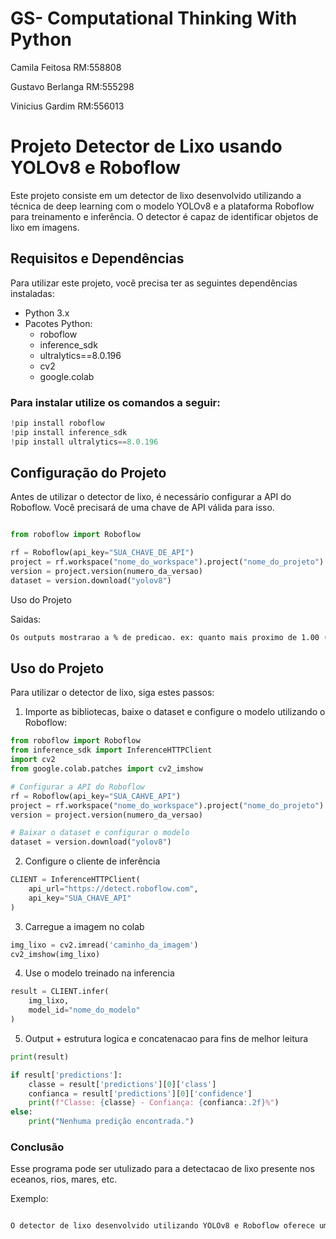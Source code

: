 # GS- Computational Thinking With Python
 Camila Feitosa RM:558808 
 
 Gustavo Berlanga RM:555298
 
 Vinicius Gardim RM:556013
# Projeto Detector de Lixo usando YOLOv8 e Roboflow

Este projeto consiste em um detector de lixo desenvolvido utilizando a técnica de deep learning com o modelo YOLOv8 e a plataforma Roboflow para treinamento e inferência. O detector é capaz de identificar objetos de lixo em imagens.
## Requisitos e Dependências

Para utilizar este projeto, você precisa ter as seguintes dependências instaladas:

- Python 3.x
- Pacotes Python:
  - roboflow
  - inference_sdk
  - ultralytics==8.0.196
  - cv2
  - google.colab
### Para instalar utilize os comandos a seguir:
```python
!pip install roboflow
!pip install inference_sdk
!pip install ultralytics==8.0.196
```
## Configuração do Projeto

Antes de utilizar o detector de lixo, é necessário configurar a API do Roboflow. Você precisará de uma chave de API válida para isso. 

```python

from roboflow import Roboflow

rf = Roboflow(api_key="SUA_CHAVE_DE_API")
project = rf.workspace("nome_do_workspace").project("nome_do_projeto")
version = project.version(numero_da_versao)
dataset = version.download("yolov8")

```
 Uso do Projeto



Saidas:
```markdown
Os outputs mostrarao a % de predicao. ex: quanto mais proximo de 1.00 (100%) mais proximo do objeto detectado na imagem ser oq procuramos, no caso, o lixo
```
## Uso do Projeto

Para utilizar o detector de lixo, siga estes passos:

1. Importe as bibliotecas, baixe o dataset e configure o modelo utilizando o Roboflow:

```python
from roboflow import Roboflow
from inference_sdk import InferenceHTTPClient
import cv2
from google.colab.patches import cv2_imshow

# Configurar a API do Roboflow
rf = Roboflow(api_key="SUA_CAHVE_API")
project = rf.workspace("nome_do_workspace").project("nome_do_projeto")
version = project.version(numero_da_versao)

# Baixar o dataset e configurar o modelo
dataset = version.download("yolov8")
```
2. Configure o cliente de inferência
```python
CLIENT = InferenceHTTPClient(
    api_url="https://detect.roboflow.com",
    api_key="SUA_CHAVE_API"
)

```
3. Carregue a imagem no colab
```python
img_lixo = cv2.imread('caminho_da_imagem')
cv2_imshow(img_lixo)
```
4. Use o modelo treinado na inferencia
```python
result = CLIENT.infer(
    img_lixo,
    model_id="nome_do_modelo"
)
```
5. Output + estrutura logica e concatenacao para fins de melhor leitura
```python
print(result)

if result['predictions']:
    classe = result['predictions'][0]['class']
    confianca = result['predictions'][0]['confidence']
    print(f"Classe: {classe} - Confiança: {confianca:.2f}%")
else:
    print("Nenhuma predição encontrada.")
```
###  Conclusão

Esse programa pode ser utulizado para a detectacao de lixo presente nos eceanos, rios, mares, etc.

Exemplo:
```markdown

O detector de lixo desenvolvido utilizando YOLOv8 e Roboflow oferece uma solução eficiente para identificar objetos de lixo em imagens. Com a capacidade de inferir em tempo real, este modelo pode ser útil em uma variedade de aplicações, desde a limpeza urbana até a conscientização ambiental.


